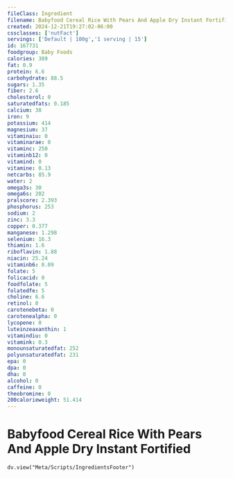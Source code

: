 ```yaml
---
fileClass: Ingredient
filename: Babyfood Cereal Rice With Pears And Apple Dry Instant Fortified
created: 2024-12-21T19:27:02-06:00
cssclasses: ['nutFact']
servings: ['Default | 100g','1 serving | 15']
id: 167731
foodgroup: Baby Foods
calories: 389
fat: 0.9
protein: 6.6
carbohydrate: 88.5
sugars: 1.35
fiber: 2.6
cholesterol: 0
saturatedfats: 0.185
calcium: 38
iron: 9
potassium: 414
magnesium: 37
vitaminaiu: 0
vitaminarae: 0
vitaminc: 250
vitaminb12: 0
vitamind: 0
vitamine: 0.13
netcarbs: 85.9
water: 2
omega3s: 30
omega6s: 202
pralscore: 2.393
phosphorus: 253
sodium: 2
zinc: 3.3
copper: 0.377
manganese: 1.298
selenium: 16.3
thiamin: 1.6
riboflavin: 1.88
niacin: 25.24
vitaminb6: 0.09
folate: 5
folicacid: 0
foodfolate: 5
folatedfe: 5
choline: 6.6
retinol: 0
carotenebeta: 0
carotenealpha: 0
lycopene: 0
luteinzeaxanthin: 1
vitamindiu: 0
vitamink: 0.3
monounsaturatedfat: 252
polyunsaturatedfat: 231
epa: 0
dpa: 0
dha: 0
alcohol: 0
caffeine: 0
theobromine: 0
200calorieweight: 51.414
---
```


# Babyfood Cereal Rice With Pears And Apple Dry Instant Fortified

```dataviewjs
dv.view("Meta/Scripts/IngredientsFooter")
```